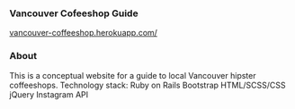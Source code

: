 <h3>Vancouver Cofeeshop Guide</h3>
<a href="http://vancouver-coffeeshop.herokuapp.com/">vancouver-coffeeshop.herokuapp.com/</a>

<h3>About</h3>

This is a conceptual website for a guide to local Vancouver hipster coffeeshops. 
Technology stack:
Ruby on Rails
Bootstrap
HTML/SCSS/CSS
jQuery
Instagram API